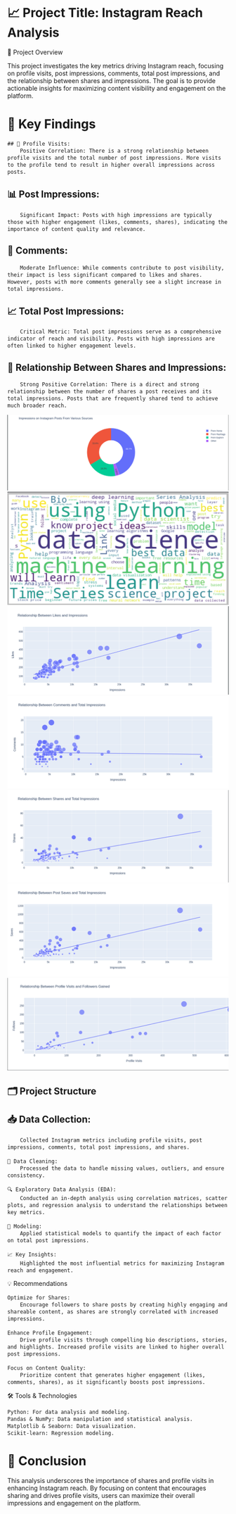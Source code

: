 # 📈 Project Title: Instagram Reach Analysis
📌 Project Overview

This project investigates the key metrics driving Instagram reach, focusing on profile visits, post impressions, comments, total post impressions, and the relationship between shares and impressions. The goal is to provide actionable insights for maximizing content visibility and engagement on the platform.
# 🔑 Key Findings

    ## 👥 Profile Visits:
        Positive Correlation: There is a strong relationship between profile visits and the total number of post impressions. More visits to the profile tend to result in higher overall impressions across posts.

   ##  📊 Post Impressions:
        Significant Impact: Posts with high impressions are typically those with higher engagement (likes, comments, shares), indicating the importance of content quality and relevance.

   ## 💬 Comments:
        Moderate Influence: While comments contribute to post visibility, their impact is less significant compared to likes and shares. However, posts with more comments generally see a slight increase in total impressions.

   ##  📈 Total Post Impressions:
        Critical Metric: Total post impressions serve as a comprehensive indicator of reach and visibility. Posts with high impressions are often linked to higher engagement levels.

   ## 🔗 Relationship Between Shares and Impressions:
        Strong Positive Correlation: There is a direct and strong relationship between the number of shares a post receives and its total impressions. Posts that are frequently shared tend to achieve much broader reach.


![](images/pict.png)
![](images/pict_2.png)
![](images/pict_3.png)
![](images/pict_4.png)
![](images/pict_5.png)
![](images/pict_6.png)
![](images/pict_7.png)

## 🗂️ Project Structure

 ## 📥 Data Collection:
        Collected Instagram metrics including profile visits, post impressions, comments, total post impressions, and shares.

    🧹 Data Cleaning:
        Processed the data to handle missing values, outliers, and ensure consistency.

    🔍 Exploratory Data Analysis (EDA):
        Conducted an in-depth analysis using correlation matrices, scatter plots, and regression analysis to understand the relationships between key metrics.

    🤖 Modeling:
        Applied statistical models to quantify the impact of each factor on total post impressions.

    📈 Key Insights:
        Highlighted the most influential metrics for maximizing Instagram reach and engagement.

💡 Recommendations

    Optimize for Shares:
        Encourage followers to share posts by creating highly engaging and shareable content, as shares are strongly correlated with increased impressions.

    Enhance Profile Engagement:
        Drive profile visits through compelling bio descriptions, stories, and highlights. Increased profile visits are linked to higher overall post impressions.

    Focus on Content Quality:
        Prioritize content that generates higher engagement (likes, comments, shares), as it significantly boosts post impressions.

🛠️ Tools & Technologies

    Python: For data analysis and modeling.
    Pandas & NumPy: Data manipulation and statistical analysis.
    Matplotlib & Seaborn: Data visualization.
    Scikit-learn: Regression modeling.

# 📝 Conclusion

This analysis underscores the importance of shares and profile visits in enhancing Instagram reach. By focusing on content that encourages sharing and drives profile visits, users can maximize their overall impressions and engagement on the platform.


